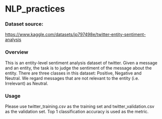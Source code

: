 # NLP_practices

### Dataset source:
https://www.kaggle.com/datasets/jp797498e/twitter-entity-sentiment-analysis

### Overview
This is an entity-level sentiment analysis dataset of twitter. Given a message and an entity, the task is to judge the sentiment of the message about the entity. There are three classes in this dataset: Positive, Negative and Neutral. We regard messages that are not relevant to the entity (i.e. Irrelevant) as Neutral.

### Usage
Please use twitter_training.csv as the training set and twitter_validation.csv as the validation set. Top 1 classification accuracy is used as the metric.
